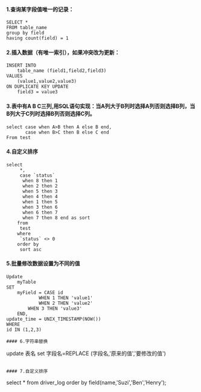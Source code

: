 #### 1.查询某字段值唯一的记录：
```
SELECT *
FROM table_name 
group by field
having count(field) = 1
```
#### 2.插入数据（有唯一索引），如果冲突改为更新：
```
INSERT INTO 
    table_name (field1,field2,field3) 
VALUES 
    (value1,value2,value3) 
ON DUPLICATE KEY UPDATE 
    field3 = value3
```

#### 3.表中有A B C三列,用SQL语句实现：当A列大于B列时选择A列否则选择B列，当B列大于C列时选择B列否则选择C列。
```
select case when A>B then A else B end,
       case when B>C then B else C end
From test
```

#### 4.自定义排序
```
select
     *,
     case `status`
      when 8 then 1
      when 2 then 2
      when 5 then 3
      when 4 then 4
      when 1 then 5
      when 3 then 6
      when 6 then 7
      when 7 then 8 end as sort
    from
     test
    where
     `status` <> 0
    order by
     sort asc
```

#### 5.批量修改数据设置为不同的值
```
Update 
    myTable
SET 
    myField = CASE id
    		WHEN 1 THEN 'value1'
    		WHEN 2 THEN 'value2'
   		WHEN 3 THEN 'value3'
  	END,
update_time = UNIX_TIMESTAMP(NOW())
WHERE 
id IN (1,2,3)

#### 6.字符串替换
```
update 表名 set 字段名=REPLACE (字段名,'原来的值','要修改的值')  
```

#### 7.自定义排序
```
select * from driver_log order by field(name,'Suzi','Ben','Henry');
```
